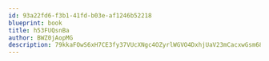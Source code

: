 ```yaml
---
id: 93a22fd6-f3b1-41fd-b03e-af1246b52218
blueprint: book
title: h53FUQsnBa
author: BWZ0jAopMG
description: 79kkaFOwS6xH7CE3fy37VUcXNgc4OZyrlWGVO4DxhjUaV23mCacxwGsm68yVjKoW2WV4XoWWMCwPddCTgrOPMoM7HqQPyseZ7IAk
---
```

